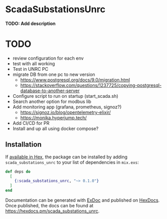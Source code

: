 # ScadaSubstationsUnrc

**TODO: Add description**

# TODO
- review configuration for each env
- test with all working
- Test in UNRC PC
- migrate DB from one pc to new version
  - https://www.postgresql.org/docs/9.0/migration.html
  - https://stackoverflow.com/questions/1237725/copying-postgresql-database-to-another-server
- Configure script to run on startup (start_scada.sh)
- Search another option for modbus lib
- Add monitoring app (grafana, prometheus, signoz?) 
  - https://signoz.io/blog/opentelemetry-elixir/
  - https://monika.hyperjump.tech/
- Add CI/CD for PR
- Install and up all using docker compose?
  
## Installation

If [available in Hex](https://hex.pm/docs/publish), the package can be installed
by adding `scada_substations_unrc` to your list of dependencies in `mix.exs`:

```elixir
def deps do
  [
    {:scada_substations_unrc, "~> 0.1.0"}
  ]
end
```

Documentation can be generated with [ExDoc](https://github.com/elixir-lang/ex_doc)
and published on [HexDocs](https://hexdocs.pm). Once published, the docs can
be found at <https://hexdocs.pm/scada_substations_unrc>.

